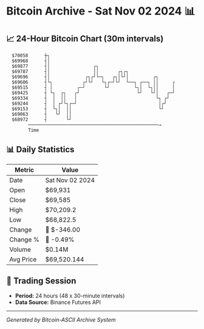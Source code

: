 # Bitcoin Archive - Sat Nov 02 2024 📊

## 📈 24-Hour Bitcoin Chart (30m intervals)

```
  $70058      ┼┐                                               
  $69968      ┤│                                               
  $69877      ┤│                ┌┐                             
  $69787      ┤│                ││       ┌┐┌┐                  
  $69696      ┤│             ┌┐┌┘└─┐   ┌┐│└┘│         ┌┐       
  $69606      ┤└┐           ┌┘└┘   └┐┌─┘└┘  └──┐ ┌──┐ ││     ┌ 
  $69515      ┤ │         ┌─┘       └┘         └┐│  └┐││     │ 
  $69425      ┤ └┐  ┌┐   ┌┘                     └┘   └┘│   ┌─┘ 
  $69334      ┤  │  ││   │                             └┐ ┌┘   
  $69244      ┤  │ ┌┘└┐┌─┘                              │┌┘    
  $69153      ┤  └┐│  ││                                └┘     
  $69063      ┤   └┘  ││                                       
  $68972      ┤       └┘                                       
        ────────────────────────────────────────────────→
        Time
```

## 📊 Daily Statistics

| Metric | Value |
|--------|-------|
| Date | Sat Nov 02 2024 |
| Open | $69,931 |
| Close | $69,585 |
| High | $70,209.2 |
| Low | $68,822.5 |
| Change | 🔴 $-346.00 |
| Change % | 🔴 -0.49% |
| Volume | $0.14M |
| Avg Price | $69,520.144 |

## 📅 Trading Session

- **Period:** 24 hours (48 x 30-minute intervals)
- **Data Source:** Binance Futures API

---
*Generated by Bitcoin-ASCII Archive System*
